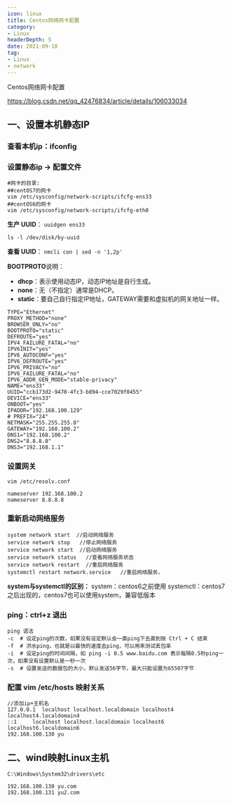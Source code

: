 ```yaml
---
icon: linux
title: Centos网络网卡配置
category: 
- Linux
headerDepth: 5
date: 2021-09-10
tag:
- Linux
- network
---
```


Centos网络网卡配置

<!-- more -->

<https://blog.csdn.net/qq_42476834/article/details/106033034>

## 一、设置本机静态IP

### 查看本机ip：ifconfig

### 设置静态ip -> 配置文件

```shell
#网卡的目录:
##centOS7的网卡
vim /etc/sysconfig/network-scripts/ifcfg-ens33
##centOS6的网卡
vim /etc/sysconfig/network-scripts/ifcfg-eth0
```

**生产 UUID**： `uuidgen ens33`

`ls -l /dev/disk/by-uuid`

**查看 UUID**： `nmcli con | sed -n '1,2p'`

**BOOTPROTO**说明：

- **dhcp**：表示使用动态IP，动态IP地址是自行生成。
- **none**：无（不指定）通常是DHCP。
- **static**：要自己自行指定IP地址，GATEWAY需要和虚拟机的网关地址一样。

```shell
TYPE="Ethernet"
PROXY_METHOD="none"
BROWSER_ONLY="no"
BOOTPROTO="static"
DEFROUTE="yes"
IPV4_FAILURE_FATAL="no"
IPV6INIT="yes"
IPV6_AUTOCONF="yes"
IPV6_DEFROUTE="yes"
IPV6_PRIVACY="no"
IPV6_FAILURE_FATAL="no"
IPV6_ADDR_GEN_MODE="stable-privacy"
NAME="ens33"
UUID="ccb173d2-9470-4fc3-b894-cce7029f0455"
DEVICE="ens33"
ONBOOT="yes"
IPADDR="192.168.100.129"
# PREFIX="24"
NETMASK="255.255.255.0"
GATEWAY="192.168.100.2"
DNS1="192.168.100.2"
DNS2="8.8.8.8"
DNS3="192.168.1.1"
```

### 设置网关

`vim /etc/resolv.conf`

```shell
nameserver 192.168.100.2
nameserver 8.8.8.8
```

### 重新启动网络服务

```shell
system network start  //启动网络服务
service network stop   //停止网络服务
service network start  //启动网络服务
service network status   //查看网络服务状态
service network restart  //重启网络服务
systemctl restart network.service   //重启网络服务，
```

**system与systemctl的区别：**
  system：centos6之前使用
  systemctl：centos7之后出现的，centos7也可以使用system，兼容低版本

### ping：ctrl+z 退出

```shell
ping 语法
-c  # 设定ping的次数，如果没有设定默认会一直ping下去直到按 Ctrl + C 结束
-f  # 洪水ping，也就是以最快的速度去ping，可以用来测试丢包率
-i  # 设定ping的时间间隔，如 ping -i 0.5 www.baidu.com 表示每隔0.5秒ping一次，如果没有设置默认是一秒一次
-s  # 设置发送的数据包的大小，默认发送56字节，最大只能设置为65507字节
```

### 配置 vim /etc/hosts 映射关系

```shell
//添加ip+主机名
127.0.0.1  localhost localhost.localdomain localhost4 localhost4.localdomain4
::1     localhost localhost.localdomain localhost6 localhost6.localdomain6
192.168.100.130 yu
```


## 二、wind映射Linux主机

`C:\Windows\System32\drivers\etc`

```shell
192.168.100.130 yu.com
192.168.100.131 yu2.com
```
